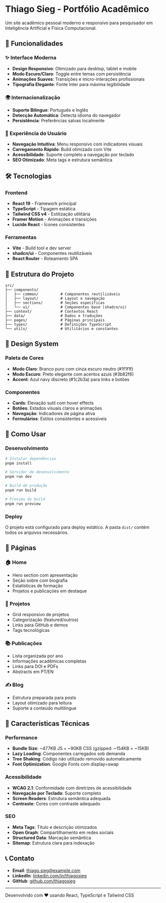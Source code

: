 # Thiago Sieg - Portfólio Acadêmico

Um site acadêmico pessoal moderno e responsivo para pesquisador em Inteligência Artificial e Física Computacional.

## 🚀 Funcionalidades

### ✨ Interface Moderna
- **Design Responsivo**: Otimizado para desktop, tablet e mobile
- **Modo Escuro/Claro**: Toggle entre temas com persistência
- **Animações Suaves**: Transições e micro-interações profissionais
- **Tipografia Elegante**: Fonte Inter para máxima legibilidade

### 🌍 Internacionalização
- **Suporte Bilíngue**: Português e Inglês
- **Detecção Automática**: Detecta idioma do navegador
- **Persistência**: Preferências salvas localmente

### 📱 Experiência do Usuário
- **Navegação Intuitiva**: Menu responsivo com indicadores visuais
- **Carregamento Rápido**: Build otimizado com Vite
- **Acessibilidade**: Suporte completo a navegação por teclado
- **SEO Otimizado**: Meta tags e estrutura semântica

## 🛠️ Tecnologias

### Frontend
- **React 19** - Framework principal
- **TypeScript** - Tipagem estática
- **Tailwind CSS v4** - Estilização utilitária
- **Framer Motion** - Animações e transições
- **Lucide React** - Ícones consistentes

### Ferramentas
- **Vite** - Build tool e dev server
- **shadcn/ui** - Componentes reutilizáveis
- **React Router** - Roteamento SPA

## 📁 Estrutura do Projeto

```
src/
├── components/
│   ├── common/          # Componentes reutilizáveis
│   ├── layout/          # Layout e navegação
│   ├── sections/        # Seções específicas
│   └── ui/              # Componentes base (shadcn/ui)
├── context/             # Contextos React
├── data/                # Dados e traduções
├── pages/               # Páginas principais
├── types/               # Definições TypeScript
└── utils/               # Utilitários e constantes
```

## 🎨 Design System

### Paleta de Cores
- **Modo Claro**: Branco puro com cinza escuro neutro (#1f1f1f)
- **Modo Escuro**: Preto elegante com acentos azuis (#3b82f6)
- **Accent**: Azul navy discreto (#1c2b3a) para links e botões

### Componentes
- **Cards**: Elevação sutil com hover effects
- **Botões**: Estados visuais claros e animações
- **Navegação**: Indicadores de página ativa
- **Formulários**: Estilos consistentes e acessíveis

## 🚀 Como Usar

### Desenvolvimento
```bash
# Instalar dependências
pnpm install

# Servidor de desenvolvimento
pnpm run dev

# Build de produção
pnpm run build

# Preview do build
pnpm run preview
```

### Deploy
O projeto está configurado para deploy estático. A pasta `dist/` contém todos os arquivos necessários.

## 📄 Páginas

### 🏠 Home
- Hero section com apresentação
- Seção sobre com biografia
- Estatísticas de formação
- Projetos e publicações em destaque

### 🔬 Projetos
- Grid responsivo de projetos
- Categorização (featured/outros)
- Links para GitHub e demos
- Tags tecnológicas

### 📚 Publicações
- Lista organizada por ano
- Informações acadêmicas completas
- Links para DOI e PDFs
- Abstracts em PT/EN

### ✍️ Blog
- Estrutura preparada para posts
- Layout otimizado para leitura
- Suporte a conteúdo multilíngue

## 🎯 Características Técnicas

### Performance
- **Bundle Size**: ~477KB JS + ~90KB CSS (gzipped: ~154KB + ~15KB)
- **Lazy Loading**: Componentes carregados sob demanda
- **Tree Shaking**: Código não utilizado removido automaticamente
- **Font Optimization**: Google Fonts com display=swap

### Acessibilidade
- **WCAG 2.1**: Conformidade com diretrizes de acessibilidade
- **Navegação por Teclado**: Suporte completo
- **Screen Readers**: Estrutura semântica adequada
- **Contraste**: Cores com contraste adequado

### SEO
- **Meta Tags**: Título e descrição otimizados
- **Open Graph**: Compartilhamento em redes sociais
- **Structured Data**: Marcação semântica
- **Sitemap**: Estrutura clara para indexação

## 📞 Contato

- **Email**: thiago.sieg@example.com
- **LinkedIn**: [linkedin.com/in/thiagosieg](https://linkedin.com/in/thiagosieg)
- **GitHub**: [github.com/thiagosieg](https://github.com/thiagosieg)

---

Desenvolvido com ❤️ usando React, TypeScript e Tailwind CSS

